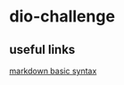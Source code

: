 # dio-challenge

## useful links
[markdown basic syntax](https://www.markdownguide.org/basic-syntax/)
